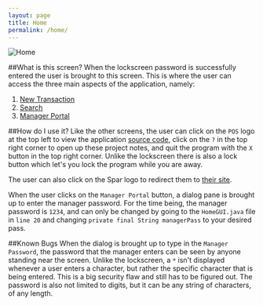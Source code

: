 ```yaml
---
layout: page
title: Home
permalink: /home/
---
```

![Home](http://i.imgur.com/a7pTZaX.jpg)

##What is this screen?
When the lockscreen password is successfully entered the user is brought to this screen. This is where the user can access the three main aspects of the application, namely: 

1. [New Transaction](/newtransaction/)
2. [Search](/search/)
3. [Manager Portal](/managerportal/)


##How do I use it?
Like the other screens, the user can click on the `POS` logo at the top left to view the application [source code](https://github.com/iggnoreza/PointOfSaleSystem), click on the `?` in the top right corner to open up these project notes, and quit the program with the `X` button in the top right corner. Unlike the lockscreen there is also a lock button which let's you lock the program while you are away.

The user can also click on the Spar logo to redirect them to [their site](http://kwiksparpaulroos.co.za/).

When the user clicks on the `Manager Portal` button, a dialog pane is brought up to enter the manager password. For the time being, the manager password is `1234`, and can only be changed by going to the `HomeGUI.java` file in `line 20` and changing `private final String managerPass` to your desired pass.

##Known Bugs
When the dialog is brought up to type in the `Manager Password`, the password that the manager enters can be seen by anyone standing near the screen. Unlike the lockscreen, a `*` isn't displayed whenever a user enters a character, but rather the specific character that is being entered. This is a big security flaw and still has to be figured out. The password is also not limited to digits, but it can be any string of characters, of any length.  
